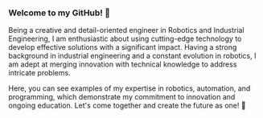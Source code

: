 ### Welcome to my GitHub! 🚀

Being a creative and detail-oriented engineer in Robotics and Industrial Engineering, I am enthusiastic about using cutting-edge technology to develop effective solutions with a significant impact. Having a strong background in industrial engineering and a constant evolution in robotics, I am adept at merging innovation with technical knowledge to address intricate problems.

Here, you can see examples of my expertise in robotics, automation, and programming, which demonstrate my commitment to innovation and ongoing education. Let's come together and create the future as one! 🌟

<!--
![Header](./your-header-image-name.png) carica la foto 
-->
